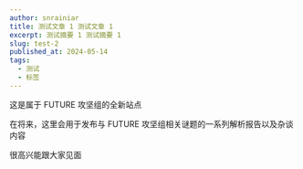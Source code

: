```yaml
---
author: snrainiar
title: 测试文章 1 测试文章 1
excerpt: 测试摘要 1 测试摘要 1
slug: test-2
published_at: 2024-05-14
tags:
  - 测试
  - 标签
---
```


这是属于 FUTURE 攻坚组的全新站点

在将来，这里会用于发布与 FUTURE 攻坚组相关谜题的一系列解析报告以及杂谈内容

很高兴能跟大家见面
